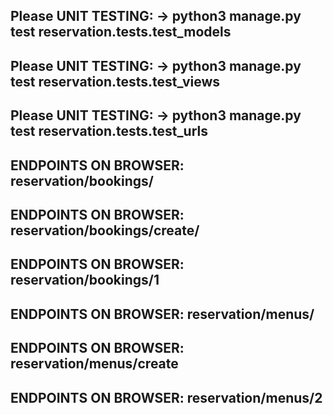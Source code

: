 ## Please UNIT TESTING: -> python3 manage.py test reservation.tests.test_models

## Please UNIT TESTING: -> python3 manage.py test reservation.tests.test_views

## Please UNIT TESTING: -> python3 manage.py test reservation.tests.test_urls

## ENDPOINTS ON BROWSER: reservation/bookings/ 
## ENDPOINTS ON BROWSER: reservation/bookings/create/
## ENDPOINTS ON BROWSER: reservation/bookings/1

## ENDPOINTS ON BROWSER: reservation/menus/
## ENDPOINTS ON BROWSER: reservation/menus/create
## ENDPOINTS ON BROWSER: reservation/menus/2
